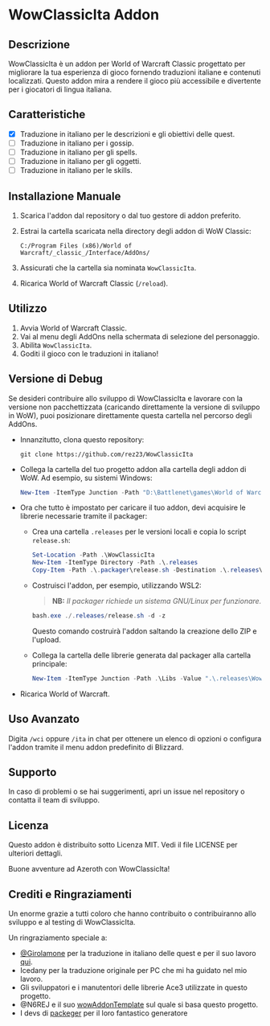 # WowClassicIta Addon

## Descrizione

WowClassicIta è un addon per World of Warcraft Classic progettato per migliorare la tua esperienza di gioco fornendo traduzioni italiane e contenuti localizzati. Questo addon mira a rendere il gioco più accessibile e divertente per i giocatori di lingua italiana.

## Caratteristiche

- [x] Traduzione in italiano per le descrizioni e gli obiettivi delle quest.
- [ ] Traduzione in italiano per i gossip.
- [ ] Traduzione in italiano per gli spells.
- [ ] Traduzione in italiano per gli oggetti.
- [ ] Traduzione in italiano per le skills.

## Installazione Manuale

1. Scarica l'addon dal repository o dal tuo gestore di addon preferito.
2. Estrai la cartella scaricata nella directory degli addon di WoW Classic:

    ```
    C:/Program Files (x86)/World of Warcraft/_classic_/Interface/AddOns/
    ```

3. Assicurati che la cartella sia nominata `WowClassicIta`.
4. Ricarica World of Warcraft Classic (`/reload`).

## Utilizzo

1. Avvia World of Warcraft Classic.
2. Vai al menu degli AddOns nella schermata di selezione del personaggio.
3. Abilita `WowClassicIta`.
4. Goditi il gioco con le traduzioni in italiano!

## Versione di Debug

Se desideri contribuire allo sviluppo di WowClassicIta e lavorare con la versione non pacchettizzata (caricando direttamente la versione di sviluppo in WoW), puoi posizionare direttamente questa cartella nel percorso degli AddOns.

- Innanzitutto, clona questo repository:

   ```shell
   git clone https://github.com/rez23/WowClassicIta
   ```

- Collega la cartella del tuo progetto addon alla cartella degli addon di WoW. Ad esempio, su sistemi Windows:

   ```powershell
   New-Item -ItemType Junction -Path "D:\Battlenet\games\World of Warcraft\_classic_era_\Interface\AddOns\WowClassicIta" -Value ".\WowClassicIta"
   ```

- Ora che tutto è impostato per caricare il tuo addon, devi acquisire le librerie necessarie tramite il packager:
  - Crea una cartella `.releases` per le versioni locali e copia lo script `release.sh`:

       ```powershell
       Set-Location -Path .\WowClassicIta
       New-Item -ItemType Directory -Path .\.releases
       Copy-Item -Path .\.packager\release.sh -Destination .\.releases\release.sh
       ```

  - Costruisci l'addon, per esempio, utilizzando WSL2:
     > **NB:** *Il packager richiede un sistema GNU/Linux per funzionare.*

     ```powershell
     bash.exe ./.releases/release.sh -d -z
     ```

     Questo comando costruirà l'addon saltando la creazione dello ZIP e l'upload.
  - Collega la cartella delle librerie generata dal packager alla cartella principale:

      ```powershell
      New-Item -ItemType Junction -Path .\Libs -Value ".\.releases\WowClassicIta\Libs"
      ```

- Ricarica World of Warcraft.

## Uso Avanzato

Digita `/wci` oppure `/ita` in chat per ottenere un elenco di opzioni o configura l'addon tramite il menu addon predefinito di Blizzard.

## Supporto

In caso di problemi o se hai suggerimenti, apri un issue nel repository o contatta il team di sviluppo.

## Licenza

Questo addon è distribuito sotto Licenza MIT. Vedi il file LICENSE per ulteriori dettagli.

Buone avventure ad Azeroth con WowClassicIta!

## Crediti e Ringraziamenti

Un enorme grazie a tutti coloro che hanno contribuito o contribuiranno allo sviluppo e al testing di WowClassicIta.

Un ringraziamento speciale a:

- [@Girolamone](https://github.com/Girolamone) per la traduzione in italiano delle quest e per il suo lavoro [qui](https://github.com/Girolamone/WoWita-quests).
- Icedany per la traduzione originale per PC che mi ha guidato nel mio lavoro.
- Gli sviluppatori e i manutentori delle librerie Ace3 utilizzate in questo progetto.
- @N6REJ e il suo [wowAddonTemplate](https://github.com/N6REJ/wowAddonTemplate) sul quale si basa questo progetto.
- I devs di [packeger](https://github.com/BigWigsMods/packager) per il loro fantastico generatore
